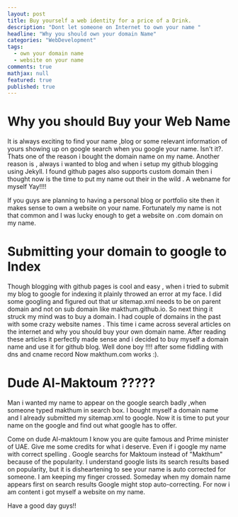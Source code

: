 ```yaml
---
layout: post
title: Buy yourself a web identity for a price of a Drink.
description: "Dont let someone on Internet to own your name "
headline: "Why you should own your domain Name"
categories: "WebDevelopment"
tags: 
  - own your domain name
  - website on your name 
comments: true
mathjax: null
featured: true
published: true
---
```



Why you should Buy your Web Name
================================

It is always exciting to find your name ,blog or some relevant information of yours showing up on google search when you google your name. Isn't it?. Thats one of the reason i bought the domain name on my name. Another reason is , always i wanted to blog and when i setup my github blogging using Jekyll. I found github pages also supports custom domain then i thought now is the time to put my name out their in the wild . A webname for myself Yay!!!!

If you guys are planning to having a personal blog or portfolio site then it makes sense to own a website on your name. Fortunately my name is not that common and I was lucky enough to get a website on .com domain on my name.

Submitting your domain to google to Index
=========================================

Though blogging with github pages is cool and easy , when i tried to submit my blog to google for indexing it plainly throwed an error at my face. I did some googling and figured out that ur sitemap.xml needs to be on parent domain and not on sub domain like makthum.github.io. So next thing it struck my mind was to buy a domain. I had couple of domains in the past with some crazy website names . This time i came across several articles on the internet and why you should buy your own domain name. After reading these articles it perfectly made sense and i decided to buy myself a domain name and use it for github blog. Well done boy !!!!  after some fiddling with dns and cname record Now makthum.com works :).

Dude Al-Maktoum ?????
======================

Man i wanted my name to appear on the google search badly ,when someone typed makthum in search box. I bought myself a domain name and I already submitted my sitemap.xml to google. Now it is time to put your name on the google and find out what google has to offer. 

Come on dude Al-maktoum I know you are quite famous and Prime minister of UAE. Give me some credits for what i deserve. Even if i google my name with correct spelling . Google searchs for Maktoum instead of "Makthum" because of the popularity. I understand google lists its search results based on popularity, but it is disheartening to see your name is auto corrected for someone. I am keeping my finger crossed. Someday when my domain name appears first on search results Google might stop auto-correcting. For now i am content i got myself a website on my name.


Have a good day guys!!













